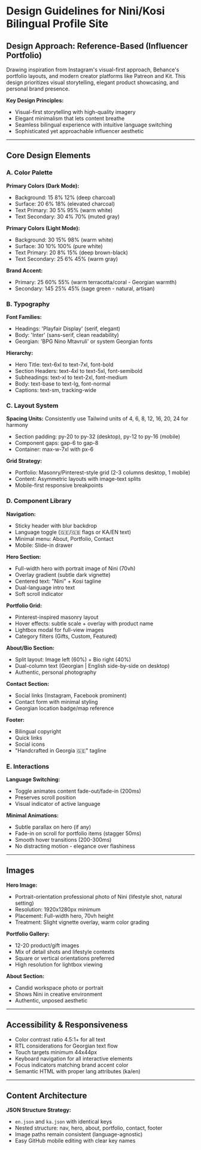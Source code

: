 # Design Guidelines for Nini/Kosi Bilingual Profile Site

## Design Approach: Reference-Based (Influencer Portfolio)

Drawing inspiration from Instagram's visual-first approach, Behance's portfolio layouts, and modern creator platforms like Patreon and Kit. This design prioritizes visual storytelling, elegant product showcasing, and personal brand presence.

**Key Design Principles:**
- Visual-first storytelling with high-quality imagery
- Elegant minimalism that lets content breathe
- Seamless bilingual experience with intuitive language switching
- Sophisticated yet approachable influencer aesthetic

---

## Core Design Elements

### A. Color Palette

**Primary Colors (Dark Mode):**
- Background: 15 8% 12% (deep charcoal)
- Surface: 20 6% 18% (elevated charcoal)
- Text Primary: 30 5% 95% (warm white)
- Text Secondary: 30 4% 70% (muted gray)

**Primary Colors (Light Mode):**
- Background: 30 15% 98% (warm white)
- Surface: 30 10% 100% (pure white)
- Text Primary: 20 8% 15% (deep brown-black)
- Text Secondary: 25 6% 45% (warm gray)

**Brand Accent:**
- Primary: 25 60% 55% (warm terracotta/coral - Georgian warmth)
- Secondary: 145 25% 45% (sage green - natural, artisan)

### B. Typography

**Font Families:**
- Headings: 'Playfair Display' (serif, elegant)
- Body: 'Inter' (sans-serif, clean readability)
- Georgian: 'BPG Nino Mtavruli' or system Georgian fonts

**Hierarchy:**
- Hero Title: text-6xl to text-7xl, font-bold
- Section Headers: text-4xl to text-5xl, font-semibold
- Subheadings: text-xl to text-2xl, font-medium
- Body: text-base to text-lg, font-normal
- Captions: text-sm, tracking-wide

### C. Layout System

**Spacing Units:** Consistently use Tailwind units of 4, 6, 8, 12, 16, 20, 24 for harmony
- Section padding: py-20 to py-32 (desktop), py-12 to py-16 (mobile)
- Component gaps: gap-6 to gap-8
- Container: max-w-7xl with px-6

**Grid Strategy:**
- Portfolio: Masonry/Pinterest-style grid (2-3 columns desktop, 1 mobile)
- Content: Asymmetric layouts with image-text splits
- Mobile-first responsive breakpoints

### D. Component Library

**Navigation:**
- Sticky header with blur backdrop
- Language toggle (🇬🇪/🇬🇧 flags or KA/EN text)
- Minimal menu: About, Portfolio, Contact
- Mobile: Slide-in drawer

**Hero Section:**
- Full-width hero with portrait image of Nini (70vh)
- Overlay gradient (subtle dark vignette)
- Centered text: "Nini" + Kosi tagline
- Dual-language intro text
- Soft scroll indicator

**Portfolio Grid:**
- Pinterest-inspired masonry layout
- Hover effects: subtle scale + overlay with product name
- Lightbox modal for full-view images
- Category filters (Gifts, Custom, Featured)

**About/Bio Section:**
- Split layout: Image left (60%) + Bio right (40%)
- Dual-column text (Georgian | English side-by-side on desktop)
- Authentic, personal photography

**Contact Section:**
- Social links (Instagram, Facebook prominent)
- Contact form with minimal styling
- Georgian location badge/map reference

**Footer:**
- Bilingual copyright
- Quick links
- Social icons
- "Handcrafted in Georgia 🇬🇪" tagline

### E. Interactions

**Language Switching:**
- Toggle animates content fade-out/fade-in (200ms)
- Preserves scroll position
- Visual indicator of active language

**Minimal Animations:**
- Subtle parallax on hero (if any)
- Fade-in on scroll for portfolio items (stagger 50ms)
- Smooth hover transitions (200-300ms)
- No distracting motion - elegance over flashiness

---

## Images

**Hero Image:**
- Portrait-orientation professional photo of Nini (lifestyle shot, natural setting)
- Resolution: 1920x1280px minimum
- Placement: Full-width hero, 70vh height
- Treatment: Slight vignette overlay, warm color grading

**Portfolio Gallery:**
- 12-20 product/gift images
- Mix of detail shots and lifestyle contexts
- Square or vertical orientations preferred
- High resolution for lightbox viewing

**About Section:**
- Candid workspace photo or portrait
- Shows Nini in creative environment
- Authentic, unposed aesthetic

---

## Accessibility & Responsiveness

- Color contrast ratio 4.5:1+ for all text
- RTL considerations for Georgian text flow
- Touch targets minimum 44x44px
- Keyboard navigation for all interactive elements
- Focus indicators matching brand accent color
- Semantic HTML with proper lang attributes (ka/en)

---

## Content Architecture

**JSON Structure Strategy:**
- `en.json` and `ka.json` with identical keys
- Nested structure: nav, hero, about, portfolio, contact, footer
- Image paths remain consistent (language-agnostic)
- Easy GitHub mobile editing with clear key names